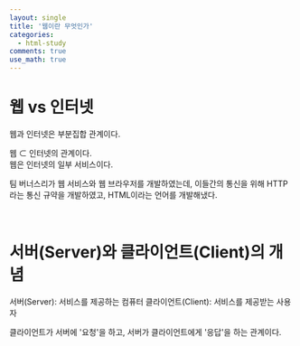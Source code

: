 ```yaml
---
layout: single
title: '웹이란 무엇인가'
categories:
  - html-study
comments: true
use_math: true
---
```


# 웹 vs 인터넷

웹과 인터넷은 부분집합 관계이다.

웹 $\subset$ 인터넷의 관계이다.  
웹은 인터넷의 일부 서비스이다.

팀 버너스리가 웹 서비스와 웹 브라우저를 개발하였는데, 이들간의 통신을 위해 HTTP라는 통신 규약을 개발하였고, HTML이라는 언어를 개발해냈다.

<br>

# 서버(Server)와 클라이언트(Client)의 개념

서버(Server): 서비스를 제공하는 컴퓨터
클라이언트(Client): 서비스를 제공받는 사용자

클라이언트가 서버에 '요청'을 하고, 서버가 클라이언트에게 '응답'을 하는 관계이다.